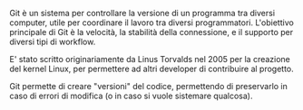 Git è un sistema per controllare la versione di un programma tra diversi computer, utile per coordinare il lavoro tra diversi programmatori.
L'obiettivo principale di Git è la velocità, la stabilità della connessione, e il supporto per diversi tipi di workflow.

E' stato scritto originariamente da Linus Torvalds nel 2005 per la creazione del kernel Linux, per permettere ad altri developer di contribuire al progetto.

Git permette di creare "versioni" del codice, permettendo di preservarlo in caso di errori di modifica (o in caso si vuole sistemare qualcosa).
